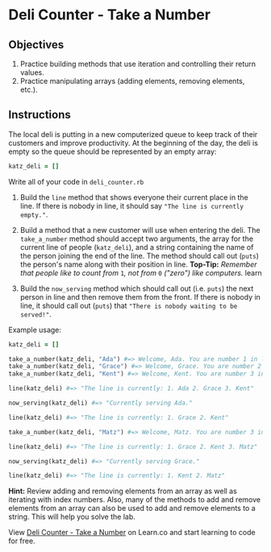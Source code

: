 # Deli Counter - Take a Number

## Objectives
1. Practice building methods that use iteration and controlling their return values.
2. Practice manipulating arrays (adding elements, removing elements, etc.).

## Instructions

The local deli is putting in a new computerized queue to keep track of their customers and improve productivity. At the beginning of the day, the deli is empty so the queue should be represented by an empty array:

```ruby
katz_deli = []
```

Write all of your code in `deli_counter.rb`


1. Build the `line` method that shows everyone their current place in the line. If there is nobody in line, it should say `"The line is currently empty."`.

2. Build a method that a new customer will use when entering the deli. The `take_a_number` method should accept two arguments, the array for the current line of people (`katz_deli`), and a string containing the name of the person joining the end of the line. The method should call out (`puts`) the person's name along with their position in line. **Top-Tip:** *Remember that people like to count from* `1`*, not from* `0` *("zero") like computers.*
learn
3. Build the `now_serving` method which should call out (i.e. `puts`) the next person in line and then remove them from the front. If there is nobody in line, it should call out (`puts`) that `"There is nobody waiting to be served!"`.


Example usage:

  ```ruby
  katz_deli = []

  take_a_number(katz_deli, "Ada") #=> Welcome, Ada. You are number 1 in line.
  take_a_number(katz_deli, "Grace") #=> Welcome, Grace. You are number 2 in line.
  take_a_number(katz_deli, "Kent") #=> Welcome, Kent. You are number 3 in line.

  line(katz_deli) #=> "The line is currently: 1. Ada 2. Grace 3. Kent"

  now_serving(katz_deli) #=> "Currently serving Ada."

  line(katz_deli) #=> "The line is currently: 1. Grace 2. Kent"

  take_a_number(katz_deli, "Matz") #=> Welcome, Matz. You are number 3 in line.

  line(katz_deli) #=> "The line is currently: 1. Grace 2. Kent 3. Matz"

  now_serving(katz_deli) #=> "Currently serving Grace."

  line(katz_deli) #=> "The line is currently: 1. Kent 2. Matz"
  ```
  **Hint:** Review adding and removing elements from an array as well as iterating with index numbers. Also, many of the methods to add and remove elements from an array can also be used to add and remove elements to a string. This will help you solve the lab.


<p data-visibility='hidden'>View <a href='https://learn.co/lessons/deli-counter' title='Deli Counter - Take a Number'>Deli Counter - Take a Number</a> on Learn.co and start learning to code for free.</p>

